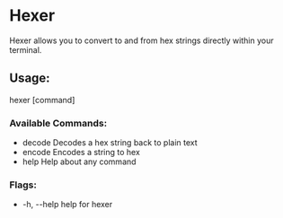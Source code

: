 # Hexer

Hexer allows you to convert to and from hex strings directly within your terminal.

## Usage:

  hexer [command]

### Available Commands:

  * decode      Decodes a hex string back to plain text
  * encode      Encodes a string to hex
  * help        Help about any command

### Flags:

  * -h, --help   help for hexer
